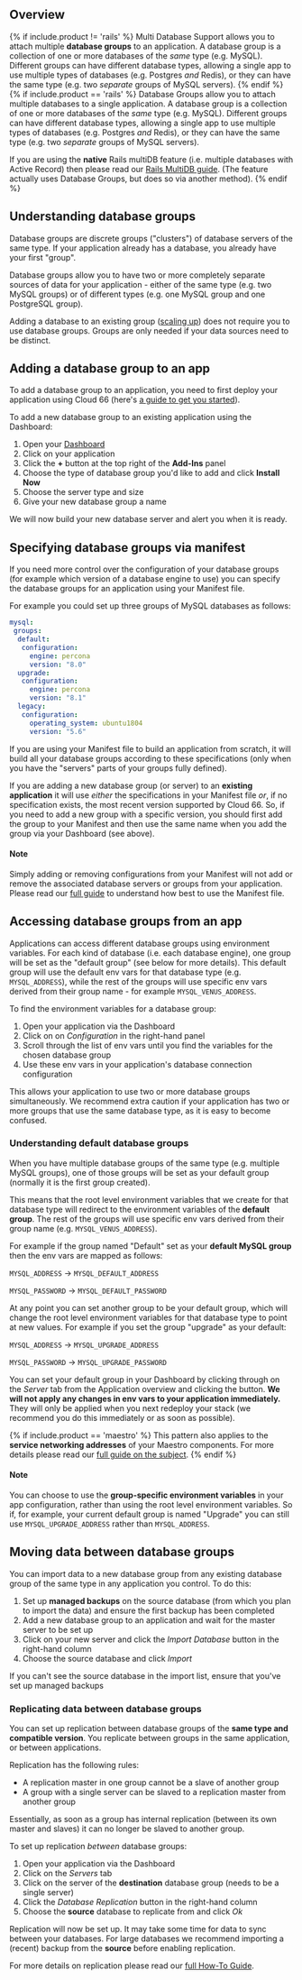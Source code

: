 ## Overview
{% if include.product != 'rails' %}
Multi Database Support allows you to attach multiple **database groups** to an application. A database group is a collection of one or more databases of the *same* type (e.g. MySQL). Different groups can have different database types, allowing a single app to use multiple types of databases (e.g. Postgres *and* Redis), or they can have the same type (e.g. two *separate* groups of MySQL servers).
{% endif %}
{% if include.product == 'rails' %}
Database Groups allow you to attach multiple databases to a single application. A database group is a collection of one or more databases of the *same* type (e.g. MySQL). Different groups can have different database types, allowing a single app to use multiple types of databases (e.g. Postgres *and* Redis), or they can have the same type (e.g. two *separate* groups of MySQL servers).

If you are using the **native** Rails multiDB feature (i.e. multiple databases with Active Record) then please read our [Rails MultiDB guide](/rails/how-to-guides/databases/rails-multidb.html). (The feature actually uses Database Groups, but does so via another method).
{% endif %}
## Understanding database groups

Database groups are discrete groups ("clusters") of database servers of the same type. If your application already has a database, you already have your first "group". 

Database groups allow you to have two or more completely separate sources of data for your application - either of the same type (e.g. two MySQL groups) or of different types (e.g. one MySQL group and one PostgreSQL group). 

Adding a database to an existing group ([scaling up](/{{page.collection}}/how-to-guides/databases/database-management.html)) does not require you to use database groups. Groups are only needed if your data sources need to be distinct. 

## Adding a database group to an app

To add a database group to an application, you need to first deploy your application using Cloud 66 (here's [a guide to get you started](/{{page.collection}}/quickstarts/getting-started.html)).

To add a new database group to an existing application using the Dashboard:

1. Open your [Dashboard](https://app.cloud66.com/dashboard)
2. Click on your application
3. Click the **+** button at the top right of the **Add-Ins** panel
4. Choose the type of database group you'd like to add and click **Install Now**
5. Choose the server type and size
6. Give your new database group a name 

We will now build your new database server and alert you when it is ready.

## Specifying database groups via manifest

If you need more control over the configuration of your database groups (for example which version of a database engine to use) you can specify the database groups for an application using your Manifest file. 

For example you could set up three groups of MySQL databases as follows:

```yaml
mysql:
 groups:
  default:
   configuration:
	 engine: percona
     version: "8.0"
  upgrade:
   configuration:
	 engine: percona
     version: "8.1"
  legacy:
   configuration:
	 operating_system: ubuntu1804
     version: "5.6"
```

If you are using your Manifest file to build an application from scratch, it will build all your database groups according to these specifications (only when you have the "servers" parts of your groups fully defined). 

If you are adding a new database group (or server) to an **existing application** it will use *either* the specifications in your Manifest file *or*, if no specification exists, the most recent version supported by Cloud 66. So, if you need to add a new group with a specific version, you should first add the group to your Manifest and then use the same name when you add the group via your Dashboard (see above).

#### Note
<div class="notice notice-warning"><p>Simply adding or removing configurations from your Manifest will not add or remove the associated database servers or groups from your application. Please read our <a href="/{{page.collection}}/quickstarts/getting-started-with-manifest.html">full guide</a> to understand how best to use the Manifest file.</p></div>

## Accessing database groups from an app

Applications can access different database groups using environment variables. For each kind of database (i.e. each database engine), one group will be set as the "default group" (see below for more details). This default group will use the default env vars for that database type (e.g. `MYSQL_ADDRESS`), while the rest of the groups will use specific env vars derived from their group name - for example `MYSQL_VENUS_ADDRESS`.

To find the environment variables for a database group: 

1. Open your application via the Dashboard
2. Click on on *Configuration* in the right-hand panel 
3. Scroll through the list of env vars until you find the variables for the chosen database group 
4. Use these env vars in your application's database connection configuration

This allows your application to use two or more database groups simultaneously. We recommend extra caution if your application has two or more groups that use the same database type, as it is easy to become confused. 

### Understanding default database groups

When you have multiple database groups of the same type (e.g. multiple MySQL groups), one of those groups will be set as your default group (normally it is the first group created).

This means that the root level environment variables that we create for that database type will redirect to the environment variables of the **default group**. The rest of the groups will use specific env vars derived from their group name (e.g. `MYSQL_VENUS_ADDRESS`).

For example if the group named "Default" set as your **default MySQL group** then the env vars are mapped as follows:

`MYSQL_ADDRESS` &rarr; `MYSQL_DEFAULT_ADDRESS`

`MYSQL_PASSWORD` &rarr; `MYSQL_DEFAULT_PASSWORD`

At any point you can set another group to be your default group, which will change the root level environment variables for that database type to point at new values. For example if you set the group "upgrade" as your default:

`MYSQL_ADDRESS` &rarr; `MYSQL_UPGRADE_ADDRESS`

`MYSQL_PASSWORD` &rarr; `MYSQL_UPGRADE_PASSWORD`

You can set your default group in your Dashboard by clicking through on the *Server* tab from the Application overview and clicking the button. **We will not apply any changes in env vars to your application immediately.** They will only be applied when you next redeploy your stack (we recommend you do this immediately or as soon as possible).

{% if include.product == 'maestro' %}
This pattern also applies to the **service networking addresses** of your Maestro components. For more details please read our [full guide on the subject](/maestro/how-to-guides/databases/database-management.html#service-names-for-database-groups).
{% endif %}

#### Note
<div class="notice"><p>You can choose to use the <strong>group-specific environment variables</strong> in your app configuration, rather than using the root level environment variables. So if, for example, your current default group is named "Upgrade" you can still use <code>MYSQL_UPGRADE_ADDRESS</code> rather than <code>MYSQL_ADDRESS</code>.</p></div>

## Moving data between database groups

You can import data to a new database group from any existing database group of the same type in any application you control. To do this:

1. Set up **managed backups** on the source database (from which you plan to import the data) and ensure the first backup has been completed
2. Add a new database group to an application and wait for the master server to be set up
3. Click on your new server and click the *Import Database* button in the right-hand column
4. Choose the source database and click *Import*

If you can't see the source database in the import list, ensure that you've set up managed backups 

### Replicating data between database groups

You can set up replication between database groups of the **same type and compatible version**. You replicate between groups in the same application, or between applications. 

Replication has the following rules:

- A replication master in one group cannot be a slave of another group
- A group with a single server can be slaved to a replication master from another group

Essentially, as soon as a group has internal replication (between its own master and slaves) it can no longer be slaved to another group.

To set up replication *between* database groups:

1.  Open your application via the Dashboard
2. Click on the *Servers* tab
3. Click on the server of the **destination** database group (needs to be a single server)
4. Click the *Database Replication* button in the right-hand column
5. Choose the **source** database to replicate from and click *Ok*

Replication will now be set up. It may take some time for data to sync between your databases. For large databases we recommend importing a (recent) backup from the **source** before enabling replication. 

For more details on replication please read our [full How-To Guide](/{{page.collection}}/how-to-guides/databases/database-replication.html).